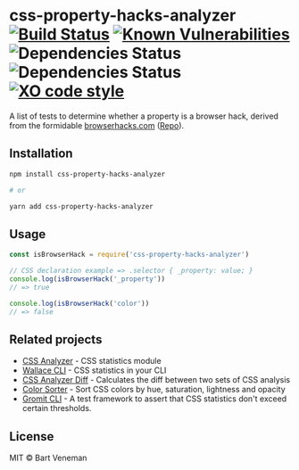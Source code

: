 # css-property-hacks-analyzer [![Build Status](https://travis-ci.org/bartveneman/css-property-hacks-analyzer.svg?branch=master)](https://travis-ci.org/bartveneman/css-property-hacks-analyzer) [![Known Vulnerabilities](https://snyk.io/test/github/bartveneman/csspropertyr-hacks-analyzer/badge.svg)](https://snyk.io/test/github/bartveneman/csspropertyr-hacks-analyzer) ![Dependencies Status](https://img.shields.io/david/bartveneman/csspropertyr-hacks-analyzer.svg) ![Dependencies Status](https://img.shields.io/david/dev/bartveneman/csspropertyr-hacks-analyzer.svg) [![XO code style](https://img.shields.io/badge/code_style-XO-5ed9c7.svg)](https://github.com/sindresorhus/xo)

A list of tests to determine whether a property is a browser hack, derived from
the formidable [browserhacks.com](https://browserhacks.com)
([Repo](https://github.com/4ae9b8/browserhacks)).

## Installation

```bash
npm install css-property-hacks-analyzer

# or

yarn add css-property-hacks-analyzer
```

## Usage

```js
const isBrowserHack = require('css-property-hacks-analyzer')

// CSS declaration example => .selector { _property: value; }
console.log(isBrowserHack('_property'))
// => true

console.log(isBrowserHack('color'))
// => false
```

## Related projects

- [CSS Analyzer](https://github.com/projectwallace/css-analyzer) - CSS
  statistics module
- [Wallace CLI](https://github.com/bartveneman/wallace-cli) - CSS statistics in
  your CLI
- [CSS Analyzer Diff](https://github.com/bartveneman/css-analyzer-diff) -
  Calculates the diff between two sets of CSS analysis
- [Color Sorter](https://github.com/bartveneman/color-sorter) - Sort CSS colors
  by hue, saturation, lightness and opacity
- [Gromit CLI](https://github.com/bartveneman/gromit-cli) - A test framework to
  assert that CSS statistics don't exceed certain thresholds.

## License

MIT © Bart Veneman
